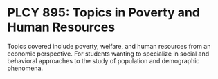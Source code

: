 # PLCY 895: Topics in Poverty and Human Resources

Topics covered include poverty, welfare, and human resources from an economic perspective. For students wanting to specialize in social and behavioral approaches to the study of population and demographic phenomena.